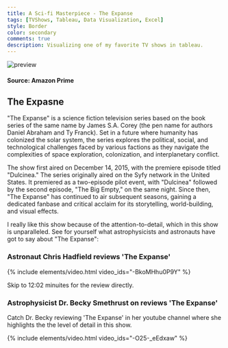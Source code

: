 ```yaml
---
title: A Sci-fi Masterpiece - The Expanse
tags: [TVShows, Tableau, Data Visualization, Excel]
style: Border
color: secondary
comments: true
description: Visualizing one of my favorite TV shows in tableau.
---
```


![preview](https://i.postimg.cc/RZjF32v9/The-expanse.png)
#### Source: Amazon Prime

## The Expasne
"The Expanse" is a science fiction television series based on the book series of the same name by James S.A. Corey (the pen name for authors Daniel Abraham and Ty Franck). Set in a future where humanity has colonized the solar system, the series explores the political, social, and technological challenges faced by various factions as they navigate the complexities of space exploration, colonization, and interplanetary conflict.

The show first aired on December 14, 2015, with the premiere episode titled "Dulcinea." The series originally aired on the Syfy network in the United States. It premiered as a two-episode pilot event, with "Dulcinea" followed by the second episode, "The Big Empty," on the same night. Since then, "The Expanse" has continued to air subsequent seasons, gaining a dedicated fanbase and critical acclaim for its storytelling, world-building, and visual effects.

I really like this show because of the attention-to-detail, which in this show is unparalleled. See for yourself what astrophysicists and astronauts have got to say about "The Expanse":

### Astronaut Chris Hadfield reviews 'The Expanse'

{% include elements/video.html video_ids="-BkoMHhu0P9Y" %}

Skip to 12:02 minuites for the review directly.

### Astrophysicist Dr. Becky Smethrust on reviews 'The Expanse'

Catch Dr. Becky reviewing 'The Expanse' in her youtube channel where she highlights the the level of detail in this show. 

{% include elements/video.html video_ids="-O25-_eEdxaw" %}

